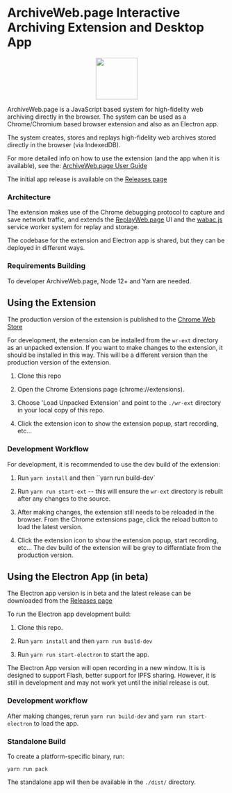 # ArchiveWeb.page Interactive Archiving Extension and Desktop App

<p align="center"><img src="/assets/awp-logo.svg" width="96" height="96"></p>

ArchiveWeb.page is a JavaScript based system for high-fidelity web archiving directly in the browser.
The system can be used as a Chrome/Chromium based browser extension and also as an Electron app.

The system creates, stores and replays high-fidelity web archives stored directly in the browser (via IndexedDB).

For more detailed info on how to use the extension (and the app when it is available), see the: [ArchiveWeb.page User Guide](https://archiveweb.page/)

The initial app release is available on the [Releases page](https://github.com/webrecorder/archiveweb.page/releases)

### Architecture

The extension makes use of the Chrome debugging protocol to capture and save network traffic, and extends the [ReplayWeb.page](https://github.com/webrecorder/replayweb.page) UI and the [wabac.js](https://github.com/ikreymer/wabac.js) service worker system for replay and storage.

The codebase for the extension and Electron app is shared, but they can be deployed in different ways.


### Requirements Building

To developer ArchiveWeb.page, Node 12+ and Yarn are needed.

## Using the Extension

The production version of the extension is published to the [Chrome Web Store](https://chrome.google.com/webstore/detail/webrecorder/fpeoodllldobpkbkabpblcfaogecpndd)

For development, the extension can be installed from the `wr-ext` directory as an unpacked extension.
If you want to make changes to the extension, it should be installed in this way. This will be a different version than the production version of the extension.

1. Clone this repo

2. Open the Chrome Extensions page (chrome://extensions).

3. Choose 'Load Unpacked Extension' and point to the `./wr-ext` directory in your local copy of this repo.

4. Click the extension icon to show the extension popup, start recording, etc...

### Development Workflow

For development, it is recommended to use the dev build of the extension:

1. Run ``yarn install`` and then ``yarn run build-dev`

2. Run ``yarn run start-ext`` -- this will ensure the `wr-ext` directory is rebuilt after any changes to the source.

3. After making changes, the extension still needs to be reloaded in the browser. From the Chrome extensions page, click the reload button to load the latest version.

4. Click the extension icon to show the extension popup, start recording, etc... The dev build of the extension will be grey to differntiate from the production version.


## Using the Electron App (in beta)

The Electron app version is in beta and the latest release can be downloaded from the [Releases page](https://github.com/webrecorder/archiveweb.page/releases)

To run the Electron app development build:

1. Clone this repo.

2. Run ``yarn install`` and then ``yarn run build-dev``

3. Run ``yarn run start-electron`` to start the app.

The Electron App version will open recording in a new window. It is is designed to support Flash, better support for IPFS sharing.
However, it is still in development and may not work yet until the initial release is out.


### Development workflow

After making changes, rerun ``yarn run build-dev`` and ``yarn run start-electron`` to load the app.

### Standalone Build

To create a platform-specific binary, run:

``yarn run pack``

The standalone app will then be available in the `./dist/` directory.


